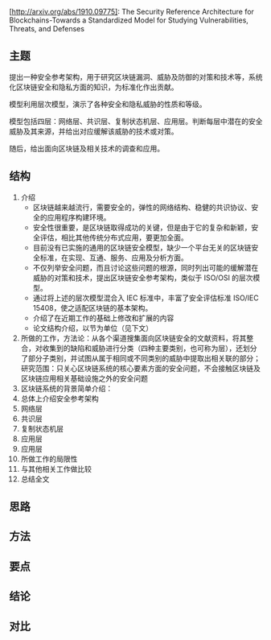 [http://arxiv.org/abs/1910.09775]: The Security Reference Architecture for Blockchains-Towards a Standardized Model for Studying Vulnerabilities, Threats, and Defenses

## 主题

提出一种安全参考架构，用于研究区块链漏洞、威胁及防御的对策和技术等，系统化区块链安全和隐私方面的知识，为标准化作出贡献。

模型利用层次模型，演示了各种安全和隐私威胁的性质和等级。

模型包括四层：网络层、共识层、复制状态机层、应用层。判断每层中潜在的安全威胁及其来源，并给出对应缓解该威胁的技术或对策。

随后，给出面向区块链及相关技术的调查和应用。

## 结构

1. 介绍
   - 区块链越来越流行，需要安全的，弹性的网络结构、稳健的共识协议、安全的应用程序构建环境。
   - 安全性很重要，是区块链取得成功的关键，但是由于它的复杂和新颖，安全评估，相比其他传统分布式应用，要更加全面。
   - 目前没有已实施的通用的区块链安全模型，缺少一个平台无关的区块链安全标准，在实现、互通、服务、应用及分析方面。
   - 不仅列举安全问题，而且讨论这些问题的根源，同时列出可能的缓解潜在威胁的对策和技术，提出区块链安全参考架构，类似于 ISO/OSI 的层次模型。
   - 通过将上述的层次模型混合入 IEC 标准中，丰富了安全评估标准 ISO/IEC 15408，使之适配区块链的基本架构。
   - 介绍了在近期工作的基础上修改和扩展的内容
   - 论文结构介绍，以节为单位（见下文）
2. 所做的工作，方法论：从各个渠道搜集面向区块链安全的文献资料，将其整合，对收集到的缺陷和威胁进行分类（四种主要类别，也可称为层），还划分了部分子类别，并试图从属于相同或不同类别的威胁中提取出相关联的部分；研究范围：只关心区块链系统的核心要素方面的安全问题，不会接触区块链及区块链应用相关基础设施之外的安全问题
3. 区块链系统的背景简单介绍：
4. 总体上介绍安全参考架构
5. 网络层
6. 共识层
7. 复制状态机层
8. 应用层
9. 应用层
10. 所做工作的局限性
11. 与其他相关工作做比较
12. 总结全文

## 思路



## 方法



## 要点



## 结论



## 对比

